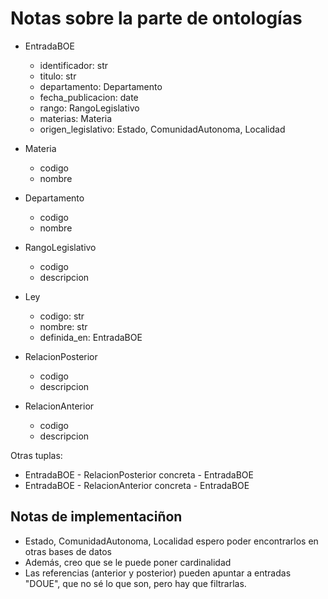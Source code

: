 # Notas sobre la parte de ontologías

- EntradaBOE
    - identificador: str
    - titulo: str
    - departamento: Departamento
    - fecha_publicacion: date
    - rango: RangoLegislativo
    - materias: Materia
    - origen_legislativo: Estado, ComunidadAutonoma, Localidad

- Materia
    - codigo
    - nombre

- Departamento
    - codigo
    - nombre

- RangoLegislativo
    - codigo
    - descripcion

- Ley
    - codigo: str
    - nombre: str
    - definida_en: EntradaBOE

- RelacionPosterior
    - codigo
    - descripcion

- RelacionAnterior
    - codigo
    - descripcion


Otras tuplas:
* EntradaBOE - RelacionPosterior concreta - EntradaBOE
* EntradaBOE - RelacionAnterior concreta - EntradaBOE


## Notas de implementaciñon
- Estado, ComunidadAutonoma, Localidad espero poder encontrarlos en otras bases de datos
- Además, creo que se le puede poner cardinalidad
- Las referencias (anterior y posterior) pueden apuntar a entradas "DOUE", que no sé lo que son, pero hay que filtrarlas.